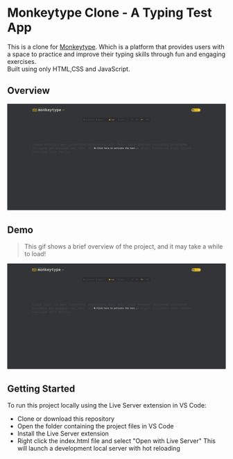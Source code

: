 # Monkeytype Clone - A Typing Test App

This is a clone for [Monkeytype](https://monkeytype.com/). 
Which is a platform that provides users with a space to practice and improve their typing skills through fun and engaging exercises.
<br/>
Built using only HTML,CSS and JavaScript.

## Overview
<img src ="./screenShots/monkey-type-clone-overview.png">

## Demo
> This gif shows a brief overview of the project, and it may take a while to load!
<img src ="./screenShots/monkey-type-clone-demo.gif">

## Getting Started
To run this project locally using the Live Server extension in VS Code:
- Clone or download this repository
- Open the folder containing the project files in VS Code
- Install the Live Server extension
- Right click the index.html file and select "Open with Live Server"
  This will launch a development local server with hot reloading
